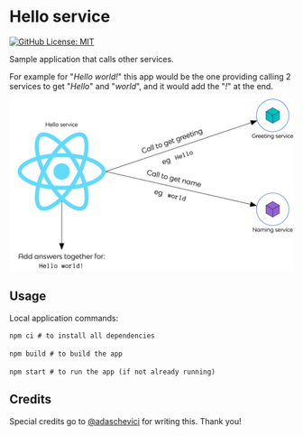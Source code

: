 # Hello service

[![GitHub License: MIT](https://img.shields.io/badge/License-MIT-blue?style=flat-square)](https://opensource.org/licenses/MIT)

Sample application that calls other services.

For example for "_Hello world!_" this app would be the one providing calling 2 services to get "_Hello_" and "_world_", and it would add the "_!_" at the end.

![Architecture diagram showing the flow: Hello service, a React app, calls Greeting service to get a greeting (eg "hello") and calls Naming service to get a name (eg "world"). Hello service then adds the answer together for the final result: "Hello World!"](./assets/poc-hello-world.png)

## Usage

Local application commands:

```console
npm ci # to install all dependencies

npm build # to build the app

npm start # to run the app (if not already running)
```

## Credits

Special credits go to [@adaschevici](https://artur.wtf) for writing this. Thank you!
